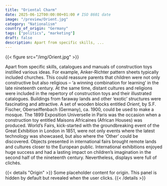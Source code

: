 ```yaml
---
title: "Oriental Charm"
date: 2025-06-12T00:00:00+01:00 # ISO 8601 date
image: "/preview/Orient.jpg"
category: "Nationalism"
country_of_origin: "Germany"
tags: ["politics", "marketing"]
draft: false
description: Apart from specific skills, ...
---
```


{{< figure src="/img/Orient.jpg" >}}

Apart from specific skills, catalogues and manuals of construction toys instilled various ideas. For example, Anker-Richter pattern sheets typically included churches. This could reassure parents that children were not only constructive but also religious – ‘a winning combination for learning’ in the late nineteenth century. At the same time, distant cultures and religions were included in the repertory of construction toys and their illustrated catalogues. Buildings from faraway lands and other ‘exotic’ structures were fascinating and attractive. A set of wooden blocks entitled *Orient*, by S.F. Fischer, Oberseiffenbach (Germany), ca. 1900, could be used to make a mosque. The 1899 Exposition Universelle in Paris was the occasion when a construction toy entitled Maisons Africaines (African Houses) was produced. World’s Fairs, kick-started with the groundbreaking event of the Great Exhibition in London in 1851, were not only events where the latest technology was showcased, but also where the ‘Other’ could be discovered. Objects presented in international fairs brought remote lands and cultures closer to the European public. International exhibitions enjoyed huge success and had a lasting impact on children’s imagination in the second half of the nineteenth century. Nevertheless, displays were full of clichés.


{{< details "Origin" >}}
Some placeholder content for origin. This panel is hidden by default but revealed when the user clicks.
{{< /details >}}

